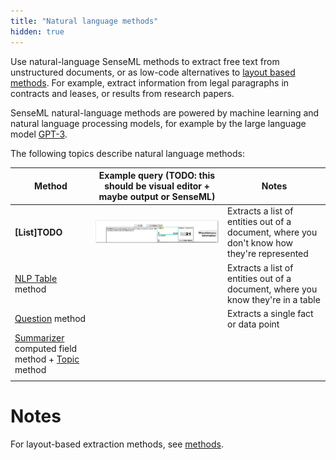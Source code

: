 ```yaml
---
title: "Natural language methods"
hidden: true
---
```


Use natural-language SenseML methods to extract free text from unstructured documents, or as low-code alternatives to [layout based methods](doc:methods). For example, extract information from legal paragraphs in contracts and leases, or results from research papers. 

SenseML natural-language methods are powered by machine learning and natural language processing models, for example by the large language model [GPT-3](https://openai.com/api/).

The following topics describe natural language methods:

| Method                                                       | Example query (TODO: this should be visual editor + maybe output or SenseML) | Notes                                                        |
| ------------------------------------------------------------ | ------------------------------------------------------------ | ------------------------------------------------------------ |
| **[List]TODO**                                               | ![Click to enlarge](https://raw.githubusercontent.com/sensible-hq/sensible-docs/main/readme-sync/assets/v0/images/final/box_1099.png) | Extracts a list of entities out of a document, where you don't know how they're represented |
| [NLP Table](doc:nlp-table) method                            |                                                              | Extracts a list of entities out of a document, where you know they're in a table |
| [Question](doc:question) method                              |                                                              | Extracts a single fact or data point                         |
| [Summarizer](doc:summarizer) computed field method + [Topic](doc:topic) method |                                                              |                                                              |
|                                                              |                                                              |                                                              |




Notes
====

For layout-based extraction methods, see [methods](doc:methods).
